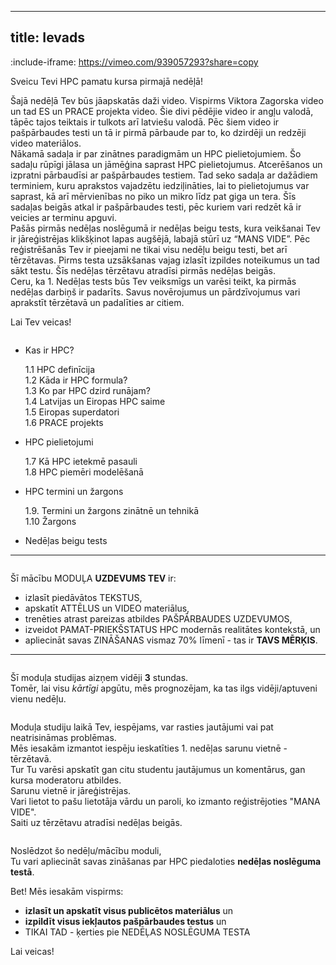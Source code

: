
---
title: Ievads
---


:include-iframe: https://vimeo.com/939057293?share=copy



Sveicu Tevi HPC pamatu kursa pirmajā nedēļā!  

Šajā nedēļā Tev būs jāapskatās daži video. Vispirms Viktora Zagorska video un tad ES un PRACE projekta video. Šie divi pēdējie video ir angļu valodā, tāpēc tajos teiktais ir tulkots arī latviešu valodā. Pēc šiem video ir pašpārbaudes testi un tā ir pirmā pārbaude par to, ko dzirdēji un redzēji video materiālos.  
Nākamā sadaļa ir par zinātnes paradigmām un HPC pielietojumiem. Šo sadaļu rūpīgi jālasa un jāmēģina saprast HPC pielietojumus. Atcerēšanos un izpratni pārbaudīsi ar pašpārbaudes testiem. Tad seko sadaļa ar dažādiem terminiem, kuru aprakstos vajadzētu iedziļināties, lai to pielietojumus var saprast, kā arī mērvienības no piko un mikro līdz pat giga un tera. Šīs sadaļas beigās atkal ir pašpārbaudes testi, pēc kuriem vari redzēt kā ir veicies ar terminu apguvi.  
Pašās pirmās nedēļas noslēgumā ir nedēļas beigu tests, kura veikšanai Tev ir jāreģistrējas klikšķinot lapas augšējā, labajā stūrī uz “MANS VIDE”. Pēc reģistrēšanās Tev ir pieejami ne tikai visu nedēļu beigu testi, bet arī tērzētavas. Pirms testa uzsākšanas vajag izlasīt izpildes noteikumus un tad sākt testu. Šīs nedēļas tērzētavu atradīsi pirmās nedēļas beigās.  
Ceru, ka 1. Nedēļas tests būs Tev veiksmīgs un varēsi teikt, ka pirmās nedēļas darbiņš ir padarīts. Savus novērojumus un pārdzīvojumus vari aprakstīt tērzētavā un padalīties ar citiem.  

Lai Tev veicas!


```attention-note {label: "Pirmās nedēļas tēmas"}
```

- Kas ir HPC?
   
    1.1 HPC definīcija  
    1.2 Kāda ir HPC formula?  
    1.3 Ko par HPC dzird runājam?  
    1.4 Latvijas un Eiropas HPC saime  
    1.5 Eiropas superdatori  
    1.6 PRACE projekts
  
- HPC pielietojumi

    1.7 Kā HPC ietekmē pasauli  
    1.8 HPC piemēri modelēšanā 

- HPC termini un žargons

    1.9. Termini un žargons zinātnē un tehnikā  
    1.10 Žargons  

- Nedēļas beigu tests



---

```attention-note {label: "Tavs uzdevums"}
```

Šī mācību MODUĻA **UZDEVUMS TEV** ir:
- izlasīt piedāvātos TEKSTUS,
- apskatīt ATTĒLUS un VIDEO materiālus,
- trenēties atrast pareizas atbildes PAŠPĀRBAUDES UZDEVUMOS,
- izveidot PAMAT-PRIEKŠSTATUS HPC modernās realitātes kontekstā, un
- apliecināt savas ZINĀŠANAS vismaz 70% līmenī - tas ir **TAVS MĒRĶIS**.

---

```attention-note {label: "Studijas prasa Tavu laiku"}
```
Šī moduļa studijas aizņem vidēji **3** stundas.  
Tomēr, lai visu *kārtīgi* apgūtu, mēs prognozējam, ka tas ilgs vidēji/aptuveni vienu nedēļu.

```attention-note {label: "Tu neesi viens "}
```

Moduļa studiju laikā Tev, iespējams, var rasties jautājumi vai pat neatrisināmas problēmas.  
Mēs iesakām izmantot iespēju ieskatīties 1. nedēļas sarunu vietnē - tērzētavā.  
Tur Tu varēsi apskatīt gan citu studentu jautājumus un komentārus, gan kursa moderatoru atbildes.  
Sarunu vietnē ir jāreģistrējas.  
Vari lietot to pašu lietotāja vārdu un paroli, ko izmanto reģistrējoties "MANA VIDE".  
Saiti uz tērzētavu atradīsi nedēļas beigās. 

```attention-note {label: "Kā pārliecināties, vai Tu esi ieguvis jaunas zināšanas"}
```

Noslēdzot šo nedēļu/mācību moduli,  
Tu vari apliecināt savas zināšanas par HPC piedaloties **nedēļas noslēguma testā**.  

Bet! Mēs iesakām vispirms:
-  **izlasīt un apskatīt visus publicētos materiālus** un 
- **izpildīt visus iekļautos pašpārbaudes testus** un 
- TIKAI TAD - ķerties pie NEDĒĻAS NOSLĒGUMA TESTA



Lai veicas!
